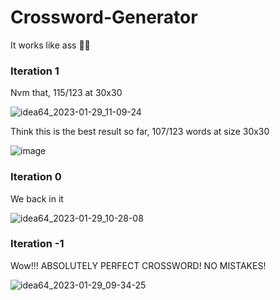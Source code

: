 # Crossword-Generator 

It works like ass 🤡🤡

### Iteration 1
Nvm that, 115/123 at 30x30

![idea64_2023-01-29_11-09-24](https://user-images.githubusercontent.com/22419372/215319286-9ea6a2d5-e798-4a13-88a5-a306537c4e0a.png)

Think this is the best result so far, 107/123 words at size 30x30

![image](https://user-images.githubusercontent.com/22419372/215318925-606c26d7-9589-41bb-98af-42529aa6deb7.png)


### Iteration 0
We back in it

![idea64_2023-01-29_10-28-08](https://user-images.githubusercontent.com/22419372/215317330-d0c144c5-5a8c-4184-990e-d529967c03d3.png)

### Iteration -1
Wow!!! ABSOLUTELY PERFECT CROSSWORD! NO MISTAKES!

![idea64_2023-01-29_09-34-25](https://user-images.githubusercontent.com/22419372/215314918-d86e1a98-63b6-4c79-b4e2-37e5fb435b9e.png)
